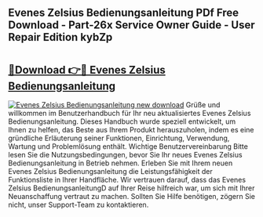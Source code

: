 ## Evenes Zelsius Bedienungsanleitung PDf Free Download - Part-26x Service Owner Guide - User Repair Edition kybZp

# <h2><a href="http://df4rxi.blite.top/?on=Evenes+Zelsius+Bedienungsanleitung">🔗Download 👉🔴 Evenes Zelsius Bedienungsanleitung</a></h2>

[![Evenes Zelsius Bedienungsanleitung new download](https://i.imgur.com/lujVjoI.png)](http://df4rxi.blite.top/?on=Evenes+Zelsius+Bedienungsanleitung)
Grüße und willkommen im Benutzerhandbuch für Ihr neu aktualisiertes Evenes Zelsius Bedienungsanleitung. Dieses Handbuch wurde speziell entwickelt, um Ihnen zu helfen, das Beste aus Ihrem Produkt herauszuholen, indem es eine gründliche Erläuterung seiner Funktionen, Einrichtung, Verwendung, Wartung und Problemlösung enthält. Wichtige Benutzervereinbarung Bitte lesen Sie die Nutzungsbedingungen, bevor Sie Ihr neues Evenes Zelsius Bedienungsanleitung in Betrieb nehmen. Erleben Sie mit Ihrem neuen Evenes Zelsius Bedienungsanleitung die Leistungsfähigkeit der Funktionsliste in Ihrer Handfläche. Wir vertrauen darauf, dass das Evenes Zelsius BedienungsanleitungD auf Ihrer Reise hilfreich war, um sich mit Ihrer Neuanschaffung vertraut zu machen. Sollten Sie Hilfe benötigen, zögern Sie nicht, unser Support-Team zu kontaktieren.
